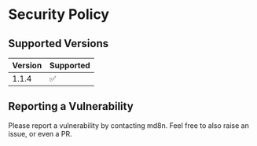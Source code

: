 # Security Policy

## Supported Versions

| Version | Supported          |
| ------- | ------------------ |
| 1.1.4   | :white_check_mark: |

## Reporting a Vulnerability

Please report a vulnerability by contacting md8n.  Feel free to also raise an issue, or even a PR.

